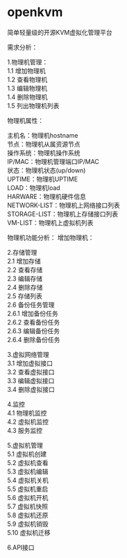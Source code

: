 openkvm
=======

简单轻量级的开源KVM虚拟化管理平台  

需求分析：  

1.物理机管理：  
  1.1 增加物理机  
  1.2 查看物理机  
  1.3 编辑物理机  
  1.4 删除物理机  
  1.5 列出物理机列表  
  
  
物理机属性：  
  
  主机名：物理机hostname  
  节点：物理机从属资源节点  
  操作系统：物理机操作系统  
  IP/MAC：物理机管理端口IP/MAC  
  状态：物理机状态(up/down)  
  UPTIME：物理机UPTIME  
  LOAD：物理机load   
  HARWARE：物理机硬件信息  
  NETWORK-LIST：物理机上网络接口列表  
  STORAGE-LIST：物理机上存储接口列表  
  VM-LIST：物理机上虚拟机列表  
  

物理机功能分析：
  增加物理机：

2.存储管理  
  2.1 增加存储  
  2.2 查看存储  
  2.3 编辑存储  
  2.4 删除存储  
  2.5 存储列表  
  2.6 备份任务管理  
      2.6.1 增加备份任务  
      2.6.2 查看备份任务  
      2.6.3 编辑备份任务  
      2.6.4 删除备份任务  
      
3.虚拟网络管理  
  3.1 增加虚拟接口  
  3.2 查看虚拟接口  
  3.3 编辑虚拟接口  
  3.4 删除虚拟接口  
  
4.监控  
  4.1 物理机监控  
  4.2 虚拟机监控  
  4.3 服务监控  

5.虚拟机管理  
  5.1 虚拟机创建    
  5.2 虚拟机查看    
  5.3 虚拟机编辑  
  5.4 虚拟机关机    
  5.5 虚拟机重启  
  5.6 虚拟机开机  
  5.7 虚拟机快照  
  5.8 虚拟机还原   
  5.9 虚拟机销毁  
  5.10 虚拟机迁移    

6.API接口
